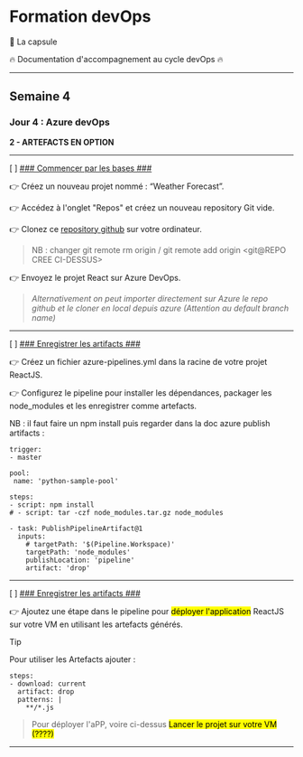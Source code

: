 # Formation devOps

:pill: La capsule

:fire:  Documentation d'accompagnement au cycle devOps :fire:

---

## Semaine 4

### Jour 4 : Azure devOps ###

**2 - ARTEFACTS EN OPTION**

---

[ ] <ins>### Commencer par les bases ###</ins>

👉 Créez un nouveau projet nommé : “Weather Forecast”.

👉 Accédez à l'onglet "Repos" et créez un nouveau repository Git vide.

👉 Clonez ce [repository github](https://github.com/Adedoyin-Emmanuel/react-weather-app) sur votre ordinateur.

>NB : changer git remote rm origin / git remote add origin <git@REPO CREE CI-DESSUS>

👉 Envoyez le projet React sur Azure DevOps.

> _Alternativement on peut importer directement sur Azure le repo github et le cloner en local depuis azure (Attention au default branch name)_

---

[ ] <ins>### Enregistrer les artifacts ###</ins>

👉 Créez un fichier azure-pipelines.yml dans la racine de votre projet ReactJS.

👉 Configurez le pipeline pour installer les dépendances, packager les node_modules et les enregistrer comme artefacts.

NB : il faut faire un npm install puis regarder dans la doc azure publish artifacts :

```
trigger:
- master

pool:
 name: 'python-sample-pool'

steps:
- script: npm install 
# - script: tar -czf node_modules.tar.gz node_modules

- task: PublishPipelineArtifact@1
  inputs:
    # targetPath: '$(Pipeline.Workspace)'
    targetPath: 'node_modules'
    publishLocation: 'pipeline'
    artifact: 'drop'
```

---

[ ] <ins>### Enregistrer les artifacts ###</ins>


👉 Ajoutez une étape dans le pipeline pour <mark>déployer l'application</mark> ReactJS sur votre VM en utilisant les artefacts générés.


> [!TIP]
> Pour utiliser les Artefacts ajouter :
```
steps:
- download: current
  artifact: drop
  patterns: |
    **/*.js
```

> Pour déployer l'aPP, voire ci-dessus <mark>Lancer le projet sur votre VM (????)</mark>

---
